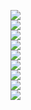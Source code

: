 <a
href="http://redirect.audiocodes.com/install/index.html"
target="_blank">
  <img
src="https://img.shields.io/badge/sbc_tools-WEB-blue?style=for-the-badge" />
</a>
<br>
<a
href="https://techdocs.audiocodes.com/session-border-controller-sbc/mediant-software-sbc/user-manual/version-740/Content/UM/Welcome-UM.htm"
target="_blank">
  <img
src="https://img.shields.io/badge/sbc_user_manuel_ver_74-WEB-blue?style=for-the-badge" />
</a>
<br>
<a
href="https://techdocs.audiocodes.com/session-border-controller-sbc/sip-manipulation/version-760/Content/SIPManipulation/Welcome-MM.htm?tocpath=_____1"
target="_blank">
  <img
src="https://img.shields.io/badge/sip_manipulation_ver_76-WEB-blue?style=for-the-badge" />
</a>
<br>
<a
href="https://techdocs.audiocodes.com/session-border-controller-sbc/command-line-interface/version-740/Content/UM/Welcome-UM.htm"
target="_blank">
  <img
src="https://img.shields.io/badge/sbc_command_line_ver_74-WEB-blue?style=for-the-badge" />
</a>
<br>
<a
href="https://drive.google.com/file/d/1HzvvCvUJTCUDisXo0cRvnip0tk-0xB7N/view?usp=sharing"
target="_blank">
  <img
src="https://img.shields.io/badge/sbc_recommended_security_guidelines_ver_74-PDF-blue?style=for-the-badge" />
</a>
<br>
<a
href="https://drive.google.com/file/d/12adcc_lPyxQQR68_8HCcFR0b3dqtvjus/view?usp=sharing"
target="_blank">
  <img
src="https://img.shields.io/badge/sbc_with_zoom_phone_carrier_peering_configuration_note-PDF-blue?style=for-the-badge" />
</a>
<br>
<a
href="https://drive.google.com/file/d/1UgWdO3Y0xi4D0X1fRqi3mg4x0Zg_Mq05/view?usp=sharing"
target="_blank">
  <img
src="https://img.shields.io/badge/mediant_800c_sbc_with_zoom_phone_local_survivability_deployment_guide-PDF-blue?style=for-the-badge" />
</a>
<br>
<a
href="https://drive.google.com/file/d/12Ifo3SIR2LpH6s8nb7HeZm2kVDQRT3Xn/view?usp=sharing"
target="_blank">
  <img
src="https://img.shields.io/badge/connecting_sbc_to_microsoft_teams_direct_routing_enterprise_model_configuration_note-PDF-blue?style=for-the-badge" />
</a>
<br>
<a
href="https://docs.google.com/presentation/d/1YMPG12MJDiWvyj5jUOkr3UKQqFlW59Gu/edit?usp=sharing&ouid=102947080301438562458&rtpof=true&sd=true"
target="_blank">
  <img
src="https://img.shields.io/badge/OXE+GD4+SBC+SW_with_HA_connection_setup_ed07-PPT-blue?style=for-the-badge" />
</a>
